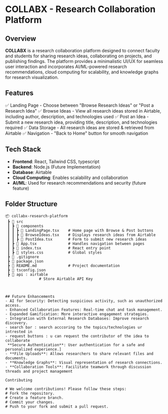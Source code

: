 # COLLABX - Research Collaboration Platform

## Overview
**COLLABX** is a research collaboration platform designed to connect faculty and students for sharing research ideas, collaborating on projects, and publishing findings. The platform provides a minimalistic UI/UX for seamless user interaction and incorporates AI/ML-powered research recommendations, cloud computing for scalability, and knowledge graphs for research visualization.

## Features
✅ Landing Page - Choose between "Browse Research Ideas" or "Post a Research Idea"
✅ Browse Ideas - View all research ideas stored in Airtable, including author, description, and technologies used
✅ Post an Idea - Submit a new research idea, providing title, description, and technologies required
✅ Data Storage - All research ideas are stored & retrieved from Airtable
✅ Navigation - "Back to Home" button for smooth navigation


## Tech Stack
- **Frontend**: React, Tailwind CSS, typescript
- **Backend**: Node.js (Future Implementation)
- **Database**: Airtable
- **Cloud Computing**: Enables scalability and collaboration
- **AI/ML**: Used for research recommendations and security (future feature)

## Folder Structure
```
📦 collabx-research-platform
 ┣ 📂 src
 ┃ ┣ 📂 components
 ┃ ┃ ┣ 📜 LandingPage.tsx    # Home page with Browse & Post buttons
 ┃ ┃ ┣ 📜 BrowseIdeas.tsx    # Displays research ideas from Airtable
 ┃ ┃ ┣ 📜 PostIdea.tsx       # Form to submit new research ideas
 ┃ ┣ 📜 App.tsx              # Handles navigation between pages
 ┃ ┣ 📜 index.tsx            # React entry point
 ┃ ┣ 📜 styles.css           # Global styles
 ┣ 📜 .gitignore
 ┣ 📜 package.json
 ┣ 📜 README.md              # Project documentation
 ┣ 📜 tsconfig.json
 ┣ 📜 api : airtable
               # Store Airtable API Key



## Future Enhancements
- AI for Security: Detecting suspicious activity, such as unauthorized access.
- Enhanced Collaboration Features: Real-time chat and task management.
- Expanded Gamification: More interactive engagement strategies.
- Integration with External Research Databases: Improve research discovery.
- search bar : search acccoring to the topics/technologies ur intrested in
- request buttons : u can request the contributor of the idea to collaborate
 **Secure Authentication**: User authentication for a safe and personalized experience.]
- **File Uploads**: Allows researchers to share relevant files and documents.
- **Knowledge Graphs**: Visual representation of research connections.
- **Collaboration Tools**: Facilitate teamwork through discussion threads and project management

Contributing

# We welcome contributions! Please follow these steps:
# Fork the repository.
# Create a feature branch.
# Commit your changes.
# Push to your fork and submit a pull request.
